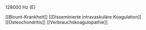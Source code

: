 128000 Hz (E)

[[Blount-Krankheit]]
[[Disseminierte intravaskuläre Koagulation]]
[[Osteochondritis]]
[[Verbrauchskoagulopathie]]